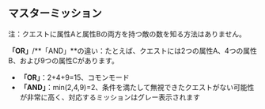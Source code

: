## マスターミッション

注：クエストに属性Aと属性Bの両方を持つ敵の数を知る方法はありません。 

**「OR」**/**「AND」**の違い：たとえば、クエストには2つの属性A、4つの属性B、および9つの属性Cがあります。

- **「OR」**：2+4+9=15、コモンモード
- **「AND」**：min(2,4,9)=2、条件を満たして無視できたクエストがない可能性が非常に高く、対応するミッションはグレー表示されます